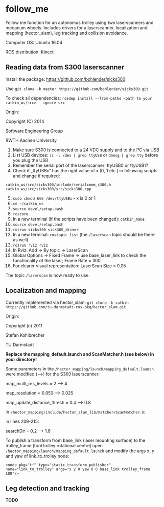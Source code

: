 # follow_me

Follow me function for an autonomus trolley using two laserscanners and mecanum wheels.
Includes drivers for a laserscanner, localization and mapping (hector_slam), leg tracking and collision avoidance.

Computer OS: Ubuntu 16.04

ROS distribution: Kinect

## Reading data from S300 laserscanner

Install the package: https://github.com/bohlender/sicks300

Use `git clone -b master https://github.com/bohlender/sicks300.git`

To check all dependencies: `rosdep install --from-paths <path to your catkin_ws/src> --ignore-src`

Origin:

  Copyright (C) 2014
  
  Software Engineering Group
  
  RWTH Aachen University

1. Make sure S300 is connected to a 24 VDC supply and to the PC via USB
2. List USB devices: `ls ‑l /dev | grep ttyUSB` or `dmesg | grep tty` before you plug the USB
3. Remember the serial port of the laserscanner: ttyUSB0 or ttyUSB1?
4. Check if „ttyUSBx“ has the right value of x (0, 1 etc.) in following scripts and change if required:
```
catkin_ws/src/sicks300/include/serialcomm_s300.h
catkin_ws/src/sicks300/src/sicks300.cpp
```
5. `sudo chmod 666 /dev/ttyUSBx`  - x is 0 or 1
6. `cd ~/catkin_ws` 
7. `source devel/setup.bash`
8. `roscore`
9. In a new terminal (if the scripts have been changed): `catkin_make`
10. `source devel/setup.bash`
11. `rosrun sicks300 sick300_driver`
12. In a new terminal: `rostopic list` (the `/laserscan` topic should be there as well)
13. `rosrun rviz rviz`
14. In Rviz: Add -> By topic -> LaserScan
15. Global Options -> Fixed Frame -> use base_laser_link to check the functionality of the laser; Frame Rate = 300
16. For clearer visual representation: LaserScan Size = 0,05

The topic `/laserscan` is now ready to use.

## Localization and mapping

Currently implemented via hector_slam: `git clone -b catkin https://github.com/tu-darmstadt-ros-pkg/hector_slam.git`

Origin:

  Copyright (c) 2011
  
  Stefan Kohlbrecher
  
  TU Darmstadt

**Replace the mapping_default.launch and ScanMatcher.h (see below) in your directory!**

Some parameters in the `/hector_mapping/launch/mapping_default.launch` were modified (-->) for the S300 laserscanner:

map_multi_res_levels = 2 --> 4

map_resolution = 0.050 --> 0.025

map_update_distance_thresh = 0.4 --> 0.8


In `/hector_mapping/include/hector_slam_lib/matcher/ScanMatcher.h`:

in lines 209-215:

searchDir = 0.2 --> 1.6

To publish a transform from base_link (laser mounting surface) to the trolley_frame (tool trolley rotational centre) open `/hector_mapping/launch/mapping_default.launch` and modify the args x, y and yaw of link_to_trolley node:

`<node pkg="tf" type="static_transform_publisher" name="link_to_trolley" args="x y 0 yaw 0 0 base_link trolley_frame 100"/>`

## Leg detection and tracking

**TODO**
